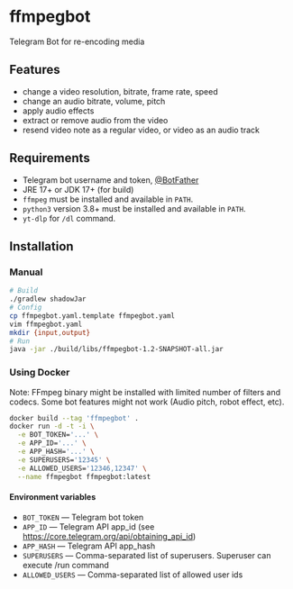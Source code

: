 # ffmpegbot

Telegram Bot for re-encoding media

## Features

 - change a video resolution, bitrate, frame rate, speed
 - change an audio bitrate, volume, pitch
 - apply audio effects
 - extract or remove audio from the video
 - resend video note as a regular video, or video as an audio track

## Requirements

 - Telegram bot username and token, [@BotFather](https://t.me/BotFather)
 - JRE 17+ or JDK 17+ (for build)
 - `ffmpeg` must be installed and available in `PATH`.
 - `python3` version 3.8+ must be installed and available in `PATH`.
 - `yt-dlp` for `/dl` command.

## Installation

### Manual

```bash
# Build
./gradlew shadowJar
# Config
cp ffmpegbot.yaml.template ffmpegbot.yaml
vim ffmpegbot.yaml
mkdir {input,output}
# Run
java -jar ./build/libs/ffmpegbot-1.2-SNAPSHOT-all.jar
```


### Using Docker

Note: FFmpeg binary might be installed with limited number of filters and codecs. Some bot features might not work (Audio pitch, robot effect, etc).

```bash
docker build --tag 'ffmpegbot' .
docker run -d -t -i \
  -e BOT_TOKEN='...' \
  -e APP_ID='...' \
  -e APP_HASH='...' \
  -e SUPERUSERS='12345' \
  -e ALLOWED_USERS='12346,12347' \
  --name ffmpegbot ffmpegbot:latest
```

#### Environment variables

 - `BOT_TOKEN` — Telegram bot token
 - `APP_ID` — Telegram API app_id (see https://core.telegram.org/api/obtaining_api_id)
 - `APP_HASH` — Telegram API app_hash
 - `SUPERUSERS` — Comma-separated list of superusers. Superuser can execute /run command
 - `ALLOWED_USERS` — Comma-separated list of allowed user ids
